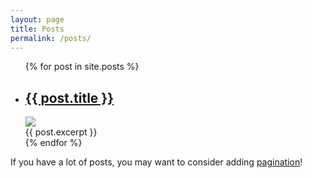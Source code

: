 ```yaml
---
layout: page
title: Posts
permalink: /posts/
---
```


<ul>
  {% for post in site.posts %}
    <li class="list-none">
      <h2><a href="{{ post.url }}" class="no-underline">{{ post.title }}</a></h2>
      <img src="{{ post.feature }}" class="rounded-lg mb-5"/>
      <div class="has-drop-cap">
        {{ post.excerpt }}
      </div>
    </li>
  {% endfor %}
</ul>

If you have a lot of posts, you may want to consider adding [pagination](https://www.bridgetownrb.com/docs/content/pagination)!
